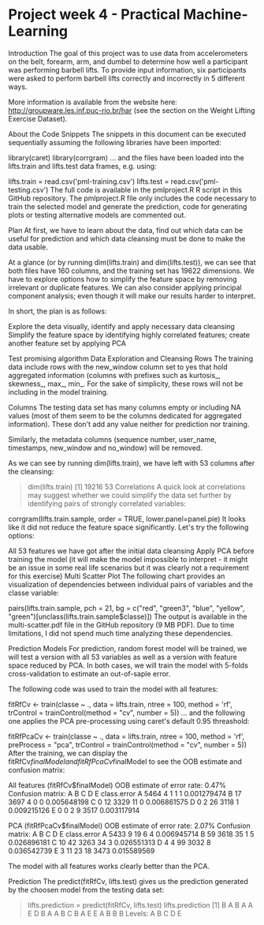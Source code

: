 # Project week 4 -  Practical Machine-Learning


Introduction
The goal of this project was to use data from accelerometers on the belt, forearm, arm, and dumbel to determine how well a participant was performing barbell lifts. To provide input information, six participants were asked to perform barbell lifts correctly and incorrectly in 5 different ways.

More information is available from the website here: http://groupware.les.inf.puc-rio.br/har (see the section on the Weight Lifting Exercise Dataset).

About the Code Snippets
The snippets in this document can be executed sequentially assuming the following libraries have been imported:

library(caret)
library(corrgram)
... and the files have been loaded into the lifts.train and lifts.test data frames, e.g. using:

lifts.train = read.csv('pml-training.csv')
lifts.test  = read.csv('pml-testing.csv')
The full code is available in the pmlproject.R R script in this GitHub repository. The pmlproject.R file only includes the code necessary to train the selected model and generate the prediction, code for generating plots or testing alternative models are commented out.

Plan
At first, we have to learn about the data, find out which data can be useful for prediction and which data cleansing must be done to make the data usable.

At a glance (or by running dim(lifts.train) and dim(lifts.test)), we can see that both files have 160 columns, and the training set has 19622 dimensions. We have to explore options how to simplify the feature space by removing irrelevant or duplicate features. We can also consider applying principal component analysis; even though it will make our results harder to interpret.

In short, the plan is as follows:

Explore the deta visually, identify and apply necessary data cleansing
Simplify the feature space by identifying highly correlated features;
create another feature set by applying PCA

Test promising algorithm
Data Exploration and Cleansing
Rows
The training data include rows with the new_window column set to yes that hold aggregated information (columns with prefixes such as kurtosis_, skewness_, max_, min_. For the sake of simplicity, these rows will not be including in the model training.

Columns
The testing data set has many columns empty or including NA values (most of them seem to be the columns dedicated for aggregated information). These don't add any value neither for prediction nor training.

Similarly, the metadata columns (sequence number, user_name, timestamps, new_window and no_window) will be removed.

As we can see by running dim(lifts.train), we have left with 53 columns after the cleansing:

> dim(lifts.train)
[1] 19216    53
Correlations
A quick look at correlations may suggest whether we could simplify the data set further by identifying pairs of strongly correlated variables:

corrgram(lifts.train.sample, order = TRUE, lower.panel=panel.pie)
It looks like it did not reduce the feature space significantly. Let's try the following options:

All 53 features we have got after the initial data cleansing
Apply PCA before training the model (it will make the model impossible to interpret - it might be an issue in some real life scenarios but it was clearly not a requirement for this exercise)
Multi Scatter Plot
The following chart provides an visualization of dependencies between individual pairs of variables and the classe variable:

pairs(lifts.train.sample, pch = 21,
    bg = c("red", "green3", "blue", "yellow", "green")[unclass(lifts.train.sample$classe)])
The output is available in the multi-scatter.pdf file in the GitHub repository (9 MB PDF). Due to time limitations, I did not spend much time analyzing these dependencies.

Prediction Models
For prediction, random forest model will be trained, we will test a version with all 53 variables as well as a version with feature space reduced by PCA. In both cases, we will train the model with 5-folds cross-validation to estimate an out-of-saple error.

The following code was used to train the model with all features:

fitRfCv <- train(classe ~ ., data = lifts.train, ntree = 100, method = 'rf',
    trControl = trainControl(method = "cv", number = 5))
... and the following one applies the PCA pre-processing using caret's default 0.95 threashold:

fitRfPcaCv <- train(classe ~ ., data = lifts.train, ntree = 100, method = 'rf',
    preProcess = "pca", trControl = trainControl(method = "cv", number = 5))
After the training, we can display the fitRfCv$finalModel and fitRfPcaCv$finalModel to see the OOB estimate and confusion matrix:

All features (fitRfCv$finalModel) OOB estimate of error rate: 0.47% Confusion matrix: A B C D E class.error A 5464 4 1 1 1 0.001279474 B 17 3697 4 0 0 0.005648198 C 0 12 3329 11 0 0.006861575 D 0 2 26 3118 1 0.009215126 E 0 0 2 9 3517 0.003117914

PCA (fitRfPcaCv$finalModel) OOB estimate of error rate: 2.07% Confusion matrix: A B C D E class.error A 5433 9 19 6 4 0.006945714 B 59 3618 35 1 5 0.026896181 C 10 42 3263 34 3 0.026551313 D 4 4 99 3032 8 0.036542739 E 3 11 23 18 3473 0.015589569

The model with all features works clearly better than the PCA.

Prediction
The predict(fitRfCv, lifts.test) gives us the prediction generated by the choosen model from the testing data set:

> lifts.prediction = predict(fitRfCv, lifts.test)
> lifts.prediction
 [1] B A B A A E D B A A B C B A E E A B B B
Levels: A B C D E
